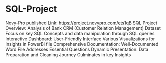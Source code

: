 # SQL-Project
Novy-Pro published Link: https://project.novypro.com/ets1qB
SQL Project Overview:  Analysis of Bank CRM (Customer Relation Management) Dataset Focus on key SQL Concepts and data manipulation through SQL queries
Interactive Dashboard:  User-Friendly Interface Various Visualizations for Insights in PowerBi file
Comprehensive Documentation:  Well-Documented Word File Addresses Essential Questions
Dynamic Presentation:  Data Preparation and Cleaning Journey Culminates in key Insights
